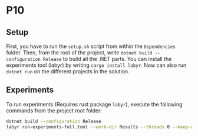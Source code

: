 # P10

## Setup
First, you have to run the `setup.sh` script from within the `Dependencies` folder.
Then, from the root of the project, write `dotnet build --configuration Release` to build all the .NET parts.
You can install the experiments tool (labyr) by writing `cargo install labyr`.
Now can also run `dotnet run` on the different projects in the solution.

## Experiments

To run experiments (Requires rust package `labyr`), execute the following commands from the project root folder:

```bash
dotnet build --configuration Release
labyr run-experiments-full.toml --work-dir Results --threads 0 --keep-working-dir
```
